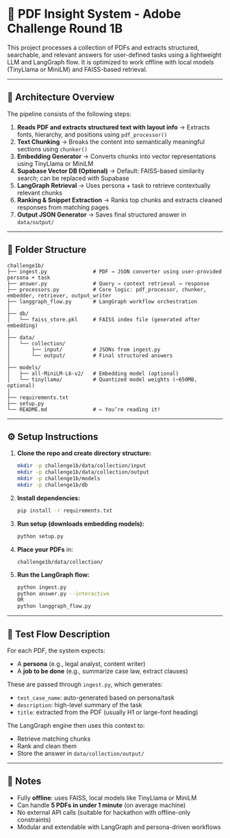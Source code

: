 # 📄 PDF Insight System - Adobe Challenge Round 1B

This project processes a collection of PDFs and extracts structured, searchable, and relevant answers for user-defined tasks using a lightweight LLM and LangGraph flow. It is optimized to work offline with local models (TinyLlama or MiniLM) and FAISS-based retrieval.

---

## 🧩 Architecture Overview

The pipeline consists of the following steps:

1. **Reads PDF and extracts structured text with layout info**
   → Extracts fonts, hierarchy, and positions using `pdf_processor()`
2. **Text Chunking**
   → Breaks the content into semantically meaningful sections using `chunker()`
3. **Embedding Generator**
   → Converts chunks into vector representations using TinyLlama or MiniLM
4. **Supabase Vector DB (Optional)**
   → Default: FAISS-based similarity search; can be replaced with Supabase
5. **LangGraph Retrieval**
   → Uses persona + task to retrieve contextually relevant chunks
6. **Ranking & Snippet Extraction**
   → Ranks top chunks and extracts cleaned responses from matching pages
7. **Output JSON Generator**
   → Saves final structured answer in `data/output/`

---

## 📁 Folder Structure

```
challenge1b/
├── ingest.py               # PDF → JSON converter using user-provided persona + task
├── answer.py               # Query → context retrieval → response
├── processors.py           # Core logic: pdf_processor, chunker, embedder, retriever, output_writer
├── langgraph_flow.py       # LangGraph workflow orchestration
│
├── db/
│   └── faiss_store.pkl     # FAISS index file (generated after embedding)
│
├── data/
│   └── collection/
│       ├── input/          # JSONs from ingest.py
│       └── output/         # Final structured answers
│
├── models/
│   ├── all-MiniLM-L6-v2/   # Embedding model (optional)
│   └── tinyllama/          # Quantized model weights (~650MB, optional)
│
├── requirements.txt
├── setup.py
└── README.md               # ← You’re reading it!
```

---

## ⚙️ Setup Instructions

1. **Clone the repo and create directory structure:**

   ```bash
   mkdir -p challenge1b/data/collection/input
   mkdir -p challenge1b/data/collection/output
   mkdir -p challenge1b/models
   mkdir -p challenge1b/db
   ```

2. **Install dependencies:**

   ```bash
   pip install -r requirements.txt
   ```

3. **Run setup (downloads embedding models):**

   ```bash
   python setup.py
   ```

4. **Place your PDFs** in:

   ```
   challenge1b/data/collection/
   ```

5. **Run the LangGraph flow:**

   ```bash
   python ingest.py
   python answer.py --interactive
   OR
   python langgraph_flow.py
   ```

---

## 🧪 Test Flow Description

For each PDF, the system expects:

* A **persona** (e.g., legal analyst, content writer)
* A **job to be done** (e.g., summarize case law, extract clauses)

These are passed through `ingest.py`, which generates:

* `test_case_name`: auto-generated based on persona/task
* `description`: high-level summary of the task
* `title`: extracted from the PDF (usually H1 or large-font heading)

The LangGraph engine then uses this context to:

* Retrieve matching chunks
* Rank and clean them
* Store the answer in `data/collection/output/`

---

## 📌 Notes

* Fully **offline**: uses FAISS, local models like TinyLlama or MiniLM
* Can handle **5 PDFs in under 1 minute** (on average machine)
* No external API calls (suitable for hackathon with offline-only constraints)
* Modular and extendable with LangGraph and persona-driven workflows
